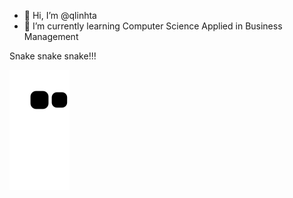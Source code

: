 - 👋 Hi, I’m @qlinhta
- 🌱 I’m currently learning Computer Science Applied in Business Management

Snake snake snake!!!

![snake gif](https://github.com/qlinhta/qlinhta/blob/output/github-contribution-grid-snake.svg)
